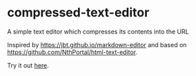 # compressed-text-editor
A simple text editor which compresses its contents into the URL

Inspired by <https://jbt.github.io/markdown-editor> and based on <https://github.com/NthPortal/html-text-editor>.

Try it out [here](https://nthportal.github.io/paste/).
